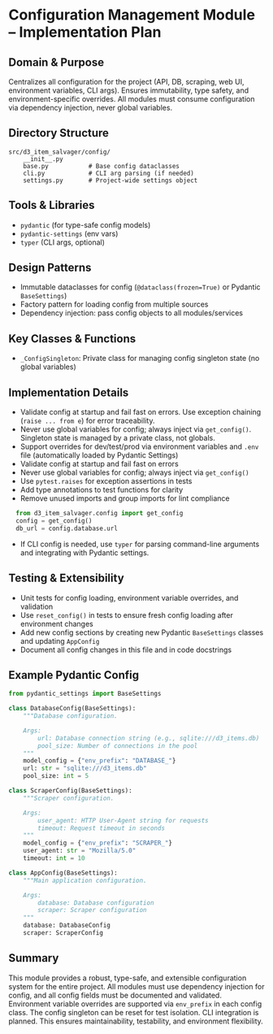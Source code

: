 # Configuration Management Module – Implementation Plan

## Domain & Purpose

Centralizes all configuration for the project (API, DB, scraping, web UI, environment variables, CLI args). Ensures immutability, type safety, and environment-specific overrides. All modules must consume configuration via dependency injection, never global variables.

## Directory Structure

```directory
src/d3_item_salvager/config/
    __init__.py
    base.py           # Base config dataclasses
    cli.py            # CLI arg parsing (if needed)
    settings.py       # Project-wide settings object
```

## Tools & Libraries

- `pydantic` (for type-safe config models)
- `pydantic-settings` (env vars)
- `typer` (CLI args, optional)

## Design Patterns

- Immutable dataclasses for config (`@dataclass(frozen=True)` or Pydantic `BaseSettings`)
- Factory pattern for loading config from multiple sources
- Dependency injection: pass config objects to all modules/services

## Key Classes & Functions

- `_ConfigSingleton`: Private class for managing config singleton state (no global variables)

## Implementation Details

- Validate config at startup and fail fast on errors. Use exception chaining (`raise ... from e`) for error traceability.
- Never use global variables for config; always inject via `get_config()`. Singleton state is managed by a private class, not globals.
- Support overrides for dev/test/prod via environment variables and `.env` file (automatically loaded by Pydantic Settings)
- Validate config at startup and fail fast on errors
- Never use global variables for config; always inject via `get_config()`
- Use `pytest.raises` for exception assertions in tests
- Add type annotations to test functions for clarity
- Remove unused imports and group imports for lint compliance

```python
  from d3_item_salvager.config import get_config
  config = get_config()
  db_url = config.database.url
```

- If CLI config is needed, use `typer` for parsing command-line arguments and integrating with Pydantic settings.

## Testing & Extensibility

- Unit tests for config loading, environment variable overrides, and validation
- Use `reset_config()` in tests to ensure fresh config loading after environment changes
- Add new config sections by creating new Pydantic `BaseSettings` classes and updating `AppConfig`
- Document all config changes in this file and in code docstrings

## Example Pydantic Config

```python
from pydantic_settings import BaseSettings

class DatabaseConfig(BaseSettings):
    """Database configuration.

    Args:
        url: Database connection string (e.g., sqlite:///d3_items.db)
        pool_size: Number of connections in the pool
    """
    model_config = {"env_prefix": "DATABASE_"}
    url: str = "sqlite:///d3_items.db"
    pool_size: int = 5

class ScraperConfig(BaseSettings):
    """Scraper configuration.

    Args:
        user_agent: HTTP User-Agent string for requests
        timeout: Request timeout in seconds
    """
    model_config = {"env_prefix": "SCRAPER_"}
    user_agent: str = "Mozilla/5.0"
    timeout: int = 10

class AppConfig(BaseSettings):
    """Main application configuration.

    Args:
        database: Database configuration
        scraper: Scraper configuration
    """
    database: DatabaseConfig
    scraper: ScraperConfig
```

## Summary

This module provides a robust, type-safe, and extensible configuration system for the entire project. All modules must use dependency injection for config, and all config fields must be documented and validated. Environment variable overrides are supported via `env_prefix` in each config class. The config singleton can be reset for test isolation. CLI integration is planned. This ensures maintainability, testability, and environment flexibility.
